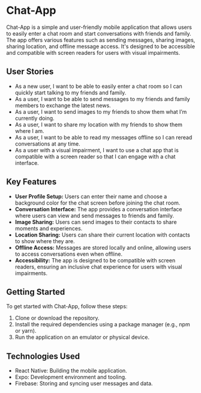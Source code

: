 # Chat-App

Chat-App is a simple and user-friendly mobile application that allows users to easily enter a chat room and start conversations with friends and family. The app offers various features such as sending messages, sharing images, sharing location, and offline message access. It's designed to be accessible and compatible with screen readers for users with visual impairments.

## User Stories

- As a new user, I want to be able to easily enter a chat room so I can quickly start talking to my friends and family.
- As a user, I want to be able to send messages to my friends and family members to exchange the latest news.
- As a user, I want to send images to my friends to show them what I’m currently doing.
- As a user, I want to share my location with my friends to show them where I am.
- As a user, I want to be able to read my messages offline so I can reread conversations at any time.
- As a user with a visual impairment, I want to use a chat app that is compatible with a screen reader so that I can engage with a chat interface.

## Key Features

- **User Profile Setup:** Users can enter their name and choose a background color for the chat screen before joining the chat room.
- **Conversation Interface:** The app provides a conversation interface where users can view and send messages to friends and family.
- **Image Sharing:** Users can send images to their contacts to share moments and experiences.
- **Location Sharing:** Users can share their current location with contacts to show where they are.
- **Offline Access:** Messages are stored locally and online, allowing users to access conversations even when offline.
- **Accessibility:** The app is designed to be compatible with screen readers, ensuring an inclusive chat experience for users with visual impairments.

## Getting Started

To get started with Chat-App, follow these steps:

1. Clone or download the repository.
2. Install the required dependencies using a package manager (e.g., npm or yarn).
3. Run the application on an emulator or physical device.

## Technologies Used

- React Native: Building the mobile application.
- Expo: Development environment and tooling.
- Firebase: Storing and syncing user messages and data.
